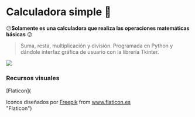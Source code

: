 # Calculadora simple 🧮

😕**Solamente es una calculadora que realiza las operaciones matemáticas básicas** 😕
> Suma, resta, multiplicación y división.
Programada en Python y dándole interfaz gráfica de usuario con la librería Tkinter.

![](https://image.flaticon.com/icons/png/512/1179/1179873.png)

### Recursos visuales
[Flaticon](<div>Iconos diseñados por <a href="https://www.freepik.com" title="Freepik">Freepik</a> from <a href="https://www.flaticon.es/" title="Flaticon">www.flaticon.es</a></div> "Flaticon")